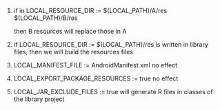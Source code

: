1. if in LOCAL_RESOURCE_DIR := $(LOCAL_PATH)/A/res \
                      $(LOCAL_PATH)/B/res
                      
   then B resources will replace those in A

2. if LOCAL_RESOURCE_DIR := $(LOCAL_PATH)/res is written in library files, then we will build the resources files

3. LOCAL_MANIFEST_FILE := AndroidManifest.xml no effect

3. LOCAL_EXPORT_PACKAGE_RESOURCES := true  no effect

4. LOCAL_JAR_EXCLUDE_FILES := true  will generate R files in classes of the library project  
